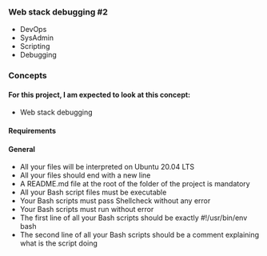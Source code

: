 ### Web stack debugging #2
- DevOps
- SysAdmin
- Scripting
- Debugging

### Concepts
#### For this project, I am expected to look at this concept:
- Web stack debugging

#### Requirements
#### General
- All your files will be interpreted on Ubuntu 20.04 LTS
- All your files should end with a new line
- A README.md file at the root of the folder of the project is mandatory
- All your Bash script files must be executable
- Your Bash scripts must pass Shellcheck without any error
- Your Bash scripts must run without error
- The first line of all your Bash scripts should be exactly #!/usr/bin/env bash
- The second line of all your Bash scripts should be a comment explaining what is the script doing
